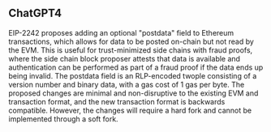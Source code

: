 ## ChatGPT4

EIP-2242 proposes adding an optional "postdata" field to Ethereum transactions, which allows for data to be posted on-chain but not read by the EVM. This is useful for trust-minimized side chains with fraud proofs, where the side chain block proposer attests that data is available and authentication can be performed as part of a fraud proof if the data ends up being invalid. The postdata field is an RLP-encoded twople consisting of a version number and binary data, with a gas cost of 1 gas per byte. The proposed changes are minimal and non-disruptive to the existing EVM and transaction format, and the new transaction format is backwards compatible. However, the changes will require a hard fork and cannot be implemented through a soft fork.

